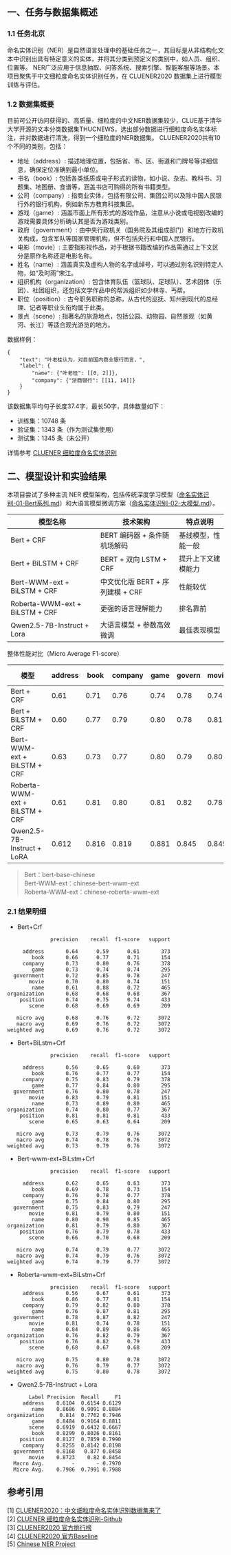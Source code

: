 ## 一、任务与数据集概述

### 1.1 任务北京

命名实体识别（NER）是自然语言处理中的基础任务之一，其目标是从非结构化文本中识别出具有特定意义的实体，并将其分类到预定义的类别中，如人员、组织、位置等。
NER广泛应用于信息抽取、问答系统、搜索引擎、智能客服等场景。本项目聚焦于中文细粒度命名实体识别任务，在 CLUENER2020 数据集上进行模型训练与评估。

### 1.2 数据集概要

目前可公开访问获得的、高质量、细粒度的中文NER数据集较少，CLUE基于清华大学开源的文本分类数据集THUCNEWS，选出部分数据进行细粒度命名实体标注，并对数据进行清洗，得到一个细粒度的NER数据集。
CLUENER2020共有10个不同的类别，包括：

- 地址（address）: 描述地理位置，包括省、市、区、街道和门牌号等详细信息，确保定位准确到最小单位。
- 书名（book）: 包括各类纸质或电子形式的读物，如小说、杂志、教科书、习题集、地图册、食谱等，涵盖书店可购得的所有书籍类型。
- 公司（company）: 指商业实体，包括有限公司、集团公司以及除中国人民银行外的银行机构，例如新东方教育科技集团。
- 游戏（game）: 涵盖市面上所有形式的游戏作品，注意从小说或电视剧改编的游戏需要具体分析确认其是否为游戏类别。
- 政府（government）: 由中央行政机关（国务院及其组成部门）和地方行政机关构成，包含军队等国家管理机构，但不包括央行和中国人民银行。
- 电影（movie）: 主要指影视作品，对于根据书籍改编的作品需通过上下文区分是原作名称还是电影名称。
- 姓名（name）: 涵盖真实及虚构人物的名字或绰号，可以通过别名识别特定人物，如“及时雨”宋江。
- 组织机构（organization）: 包含体育队伍（篮球队、足球队）、艺术团体（乐团）、社团组织，还包括文学作品中的帮派组织如少林寺、丐帮。
- 职位（position）: 古今职务职称的总称，从古代的巡抚、知州到现代的总经理、记者等职业头衔均属于此类。
- 景点（scene）: 指著名的旅游地点，包括公园、动物园、自然景观（如黄河、长江）等适合观光游览的地方。

数据样例：
```
{
	"text": "叶老桂认为，对目前国内商业银行而言，",
	"label": {
		"name": {"叶老桂": [[0, 2]]},
		"company": {"浙商银行": [[11, 14]]}
	}
}
```
该数据集平均句子长度37.4字，最长50字，具体数量如下：
+ 训练集：10748 条
+ 验证集：1343 条（作为测试集使用）
+ 测试集：1345 条（未公开）

详情参考 [CLUENER 细粒度命名实体识别](https://github.com/CLUEbenchmark/CLUENER2020)<br>

## 二、模型设计和实验结果

本项目尝试了多种主流 NER 模型架构，包括传统深度学习模型（[命名实体识别-01-Bert系列.md](../docs/命名实体识别-01-Bert系列.md)）和大语言模型微调方案（[命名实体识别-02-大模型.md](../docs/命名实体识别-02-大模型.md)）。

| 模型名称                           | 技术架构                    | 特点说明      |
|--------------------------------|-------------------------|-----------|
| Bert + CRF                     | BERT 编码器 + 条件随机场解码      | 基线模型，性能一般 |
| Bert + BiLSTM + CRF            | BERT + 双向 LSTM + CRF    | 提升上下文建模能力 |
| Bert-WWM-ext + BiLSTM + CRF    | 中文优化版 BERT + 序列建模 + CRF | 性能较优      |
| Roberta-WWM-ext + BiLSTM + CRF | 更强的语言理解能力               | 排名靠前      |
| Qwen2.5-7B-Instruct + Lora     | 大语言模型 + 参数高效微调          | 最佳表现模型    |

整体性能对比（Micro Average F1-score）

| 模型                             | address | book  | company | game  | govern | movie | name  | org   | position | scene | micro avg |
|--------------------------------|---------|-------|---------|-------|--------|-------|-------|-------|----------|-------|-----------|
| Bert + CRF                     | 0.61    | 0.71  | 0.76    | 0.74  | 0.78   | 0.74  | 0.72  | 0.68  | 0.74     | 0.69  | 0.72      |
| Bert + BiLSTM + CRF            | 0.60    | 0.77  | 0.79    | 0.80  | 0.78   | 0.81  | 0.80  | 0.77  | 0.81     | 0.64  | 0.76      |
| Bert-WWM-ext + BiLSTM + CRF    | 0.63    | 0.73  | 0.77    | 0.80  | 0.79   | 0.80  | 0.85  | 0.80  | 0.78     | 0.68  | 0.77      |
| Roberta-WWM-ext + BiLSTM + CRF | 0.61    | 0.81  | 0.80    | 0.81  | 0.82   | 0.78  | 0.86  | 0.79  | 0.79     | 0.68  | 0.78      |
| Qwen2.5-7B-Instruct + LoRA     | 0.612   | 0.816 | 0.819   | 0.881 | 0.845  | 0.845 | 0.888 | 0.794 | 0.799    | 0.666 | 0.798     |

> Bert：bert-base-chinese <br>
> Bert-WWM-ext：chinese-bert-wwm-ext <br>
> Roberta-WWM-ext：chinese-roberta-wwm-ext <br>

### 2.1 结果明细
+ Bert+Crf
```
              precision    recall  f1-score   support

     address       0.64      0.59      0.61       373
        book       0.66      0.77      0.71       154
     company       0.73      0.80      0.76       378
        game       0.73      0.74      0.74       295
  government       0.72      0.85      0.78       247
       movie       0.70      0.80      0.74       151
        name       0.61      0.88      0.72       465
organization       0.68      0.68      0.68       367
    position       0.74      0.75      0.74       433
       scene       0.68      0.69      0.69       209

   micro avg       0.68      0.76      0.72      3072
   macro avg       0.69      0.76      0.72      3072
weighted avg       0.69      0.76      0.72      3072
```

+ Bert+BiLstm+Crf
```
              precision    recall  f1-score   support

     address       0.56      0.65      0.60       373
        book       0.76      0.77      0.77       154
     company       0.75      0.83      0.79       378
        game       0.77      0.84      0.80       295
  government       0.76      0.80      0.78       247
       movie       0.83      0.79      0.81       151
        name       0.73      0.89      0.80       465
organization       0.74      0.80      0.77       367
    position       0.81      0.81      0.81       433
       scene       0.65      0.63      0.64       209

   micro avg       0.73      0.79      0.76      3072
   macro avg       0.74      0.78      0.76      3072
weighted avg       0.73      0.79      0.76      3072
```

+ Bert-wwm-ext+BiLstm+Crf
```
              precision    recall  f1-score   support

     address       0.62      0.65      0.63       373
        book       0.69      0.78      0.73       154
     company       0.76      0.78      0.77       378
        game       0.75      0.84      0.80       295
  government       0.75      0.83      0.79       247
       movie       0.81      0.79      0.80       151
        name       0.80      0.90      0.85       465
organization       0.81      0.79      0.80       367
    position       0.76      0.79      0.78       433
       scene       0.66      0.70      0.68       209

   micro avg       0.74      0.79      0.77      3072
   macro avg       0.74      0.79      0.76      3072
weighted avg       0.74      0.79      0.77      3072
```
+ Roberta-wwm-ext+BiLstm+Crf
```
              precision    recall  f1-score   support
     address       0.56      0.67      0.61       373
        book       0.86      0.77      0.81       154
     company       0.79      0.82      0.80       378
        game       0.76      0.87      0.81       295
  government       0.78      0.87      0.82       247
       movie       0.81      0.74      0.78       151
        name       0.84      0.89      0.86       465
organization       0.76      0.82      0.79       367
    position       0.76      0.82      0.79       433
       scene       0.68      0.67      0.68       209

   micro avg       0.75      0.80      0.78      3072
   macro avg       0.76      0.79      0.77      3072
weighted avg       0.75      0.80      0.78      3072
```

+ Qwen2.5-7B-Instruct + Lora
```
       Label Precision  Recall     F1
     address    0.6104  0.6154 0.6129
        name    0.8686  0.9091 0.8884
organization     0.814  0.7762 0.7946
        game    0.8484  0.9164 0.8811
       scene    0.6919  0.6432 0.6667
        book    0.8299  0.8026 0.8161
    position    0.8127  0.7859 0.7990
     company    0.8255  0.8142 0.8198
  government    0.8168   0.877 0.8458
       movie    0.8723    0.82 0.8454
  Macro Avg.         -       - 0.7970
  Micro Avg.    0.7986  0.7991 0.7988
```

## 参考引用
[1] [CLUENER2020：中文细粒度命名实体识别数据集来了](https://zhuanlan.zhihu.com/p/103034432)<br>
[2] [CLUENER 细粒度命名实体识别-Github](https://github.com/CLUEbenchmark/CLUENER2020)<br>
[3] [CLUENER2020 官方排行榜](https://www.cluebenchmarks.com/ner.html)<br>
[4] [CLUENER2020 官方Baseline](https://github.com/lemonhu/NER-BERT-pytorch)<br>
[5] [Chinese NER Project](https://github.com/hemingkx/CLUENER2020)<br>
